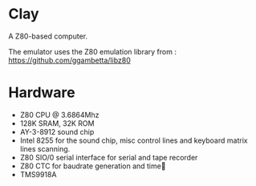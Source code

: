Clay
====

A Z80-based computer.

The emulator uses the Z80 emulation library from : https://github.com/ggambetta/libz80

Hardware
====

- Z80 CPU @ 3.6864Mhz
- 128K SRAM, 32K ROM
- AY-3-8912 sound chip
- Intel 8255 for the sound chip, misc control lines and keyboard matrix lines scanning.
- Z80 SIO/0 serial interface for serial and tape recorder
- Z80 CTC for baudrate generation and time
- TMS9918A
